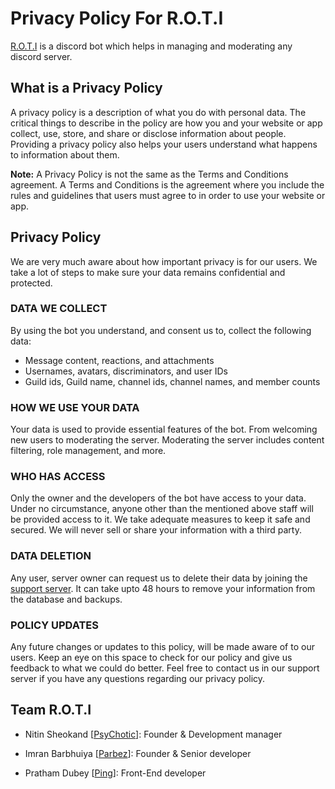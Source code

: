 # Privacy Policy For R.O.T.I

[R.O.T.I](https://discord.com/api/oauth2/authorize?client_id=903690362114158632&scope=applications.commands+bot&permissions=1543892063) is a discord bot which helps in managing and moderating any discord server.

## What is a Privacy Policy

A privacy policy is a description of what you do with personal data. The critical things to describe in the policy are how you and your website or app collect, use, store, and share or disclose information about people. Providing a privacy policy also helps your users understand what happens to information about them.

**Note:** A Privacy Policy is not the same as the Terms and Conditions agreement. A Terms and Conditions is the agreement where you include the rules and guidelines that users must agree to in order to use your website or app.

## Privacy Policy

We are very much aware about how important privacy is for our users. We take a lot of steps to make sure your data remains confidential and protected.

### DATA WE COLLECT

By using the bot you understand, and consent us to, collect the following data:

- Message content, reactions, and attachments
- Usernames, avatars, discriminators, and user IDs
- Guild ids, Guild name, channel ids, channel names, and member counts

### HOW WE USE YOUR DATA

Your data is used to provide essential features of the bot. From welcoming new users to moderating the server. Moderating the server includes content filtering, role management, and more.

### WHO HAS ACCESS

Only the owner and the developers of the bot have access to your data. Under no circumstance, anyone other than the mentioned above staff will be provided access to it. We take adequate measures to keep it safe and secured. We will never sell or share your information with a third party.

### DATA DELETION

Any user, server owner can request us to delete their data by joining the [support server](https://discord.gg/TcWP9jTByh). It can take upto 48 hours to remove your information from the database and backups.

### POLICY UPDATES

Any future changes or updates to this policy, will be made aware of to our users. Keep an eye on this space to check for our policy and give us feedback to what we could do better. Feel free to contact us in our support server if you have any questions regarding our privacy policy.

## Team R.O.T.I

- Nitin Sheokand [[PsyChotic](https://github.com/officialxnitin)]: Founder & Development manager

- Imran Barbhuiya [[Parbez](https://github.com/imranbarbhuiya)]: Founder & Senior developer

- Pratham Dubey [[Ping](https://github.com/prathamdubey)]: Front-End developer
